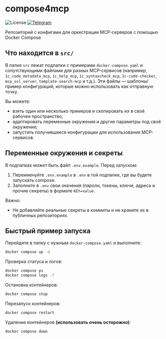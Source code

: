 # compose4mcp

![License](https://img.shields.io/github/license/pravets/oscript-images)
[![Telegram](https://telegram-badge.vercel.app/api/telegram-badge?channelId=@pravets_IT)](https://t.me/+GKGRmAwghxllYzIy)

Репозиторий с конфигами для оркестрации MCP-серверов с помощью Docker Compose

## Что находится в `src/`

В папке `src` лежат подпапки с примерами `docker-compose.yaml` и сопутствующими файлами для разных MCP-сервисов (например, `1c_code_metadata_mcp`, `1c_help_mcp`, `1c_syntaxcheck_mcp`, `1c-code-checker`, `mcp_ssl_server`, `template-search-mcp` и т.д.). Эти файлы — шаблоны/пример конфигураций, которые можно использовать как отправную точку.

Вы можете:

- взять один или несколько примеров и скопировать их в своё рабочее пространство;
- адаптировать переменные окружения и другие параметры под своё окружение;
- запустить получившиеся конфигурации для использования MCP-сервисов.

## Переменные окружения и секреты

В подпапках может быть файл `.env.example`. Перед запуском:

1. Переименуйте `.env.example` в `.env` в той подпапке, где вы будете запускать compose.
2. Заполните в `.env` свои значения (пароли, токены, ключи, адреса и прочие секреты) в формате `KEY=value`.

Важно:

- Не добавляйте реальные секреты в коммиты и не храните их в публичных репозиториях.

## Быстрый пример запуска

Перейдите в папку с нужным `docker-compose.yaml` и выполните:

```bash
docker compose up -d
```

Проверка статуса и логов:

```bash
docker compose ps
docker compose logs -f
```

Остановка контейнеров:

```bash
docker compose stop
```

Перезапуск контейнеров:

```bash
docker compose restart
```

Удаление контейнеров **(использовать очень осторожно)**:

```bash
docker compose down
```

